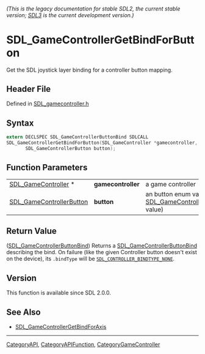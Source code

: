 ###### (This is the legacy documentation for stable SDL2, the current stable version; [SDL3](https://wiki.libsdl.org/SDL3/) is the current development version.)
# SDL_GameControllerGetBindForButton

Get the SDL joystick layer binding for a controller button mapping.

## Header File

Defined in [SDL_gamecontroller.h](https://github.com/libsdl-org/SDL/blob/SDL2/include/SDL_gamecontroller.h)

## Syntax

```c
extern DECLSPEC SDL_GameControllerButtonBind SDLCALL
SDL_GameControllerGetBindForButton(SDL_GameController *gamecontroller,
       SDL_GameControllerButton button);
```

## Function Parameters

|                                                      |                    |                                                                                      |
| ---------------------------------------------------- | ------------------ | ------------------------------------------------------------------------------------ |
| [SDL_GameController](SDL_GameController) *           | **gamecontroller** | a game controller                                                                    |
| [SDL_GameControllerButton](SDL_GameControllerButton) | **button**         | an button enum value (an [SDL_GameControllerButton](SDL_GameControllerButton) value) |

## Return Value

([SDL_GameControllerButtonBind](SDL_GameControllerButtonBind)) Returns a
[SDL_GameControllerButtonBind](SDL_GameControllerButtonBind) describing the
bind. On failure (like the given Controller button doesn't exist on the
device), its `.bindType` will be
[`SDL_CONTROLLER_BINDTYPE_NONE`](SDL_CONTROLLER_BINDTYPE_NONE).

## Version

This function is available since SDL 2.0.0.

## See Also

- [SDL_GameControllerGetBindForAxis](SDL_GameControllerGetBindForAxis)

----
[CategoryAPI](CategoryAPI), [CategoryAPIFunction](CategoryAPIFunction), [CategoryGameController](CategoryGameController)

